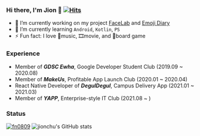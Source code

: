 ### Hi there, I'm Jion 👋 [![Hits](https://hits.seeyoufarm.com/api/count/incr/badge.svg?url=https%3A%2F%2Fgithub.com%2Fjionchu&count_bg=%2379C83D&title_bg=%23555555&icon=&icon_color=%23E7E7E7&title=hits&edge_flat=false)](https://hits.seeyoufarm.com)


<!--
**jionchu/jionchu** is a ✨ _special_ ✨ repository because its `README.md` (this file) appears on your GitHub profile.

Here are some ideas to get you started:

- 👯 I’m looking to collaborate on ...
- 🤔 I’m looking for help with ...
- 💬 Ask me about ...
- 📫 How to reach me: ...
- 😄 Pronouns: ...
-->

- 🔭 I’m currently working on my project [FaceLab](https://github.com/jionchu/FaceLab) and [Emoji Diary](https://github.com/jionchu/Emoji-Diary)
- 🌱 I’m currently learning `Android`, `Kotlin`, `PS`
- ⚡ Fun fact: I love 🎵music, 🎞️movie, and 🎲board game

### Experience
- Member of ***GDSC Ewha***, Google Developer Student Club (2019.09 ~ 2020.08)
- Member of ***MakeUs***, Profitable App Launch Club (2020.01 ~ 2020.04)
- React Native Developer of ***DegulDegul***, Campus Delivery App (2021.01 ~ 2021.03)
- Member of ***YAPP***, Enterprise-style IT Club (2021.08 ~ )

### Status
[![fn0809](http://mazassumnida.wtf/api/v2/generate_badge?boj=fn0809)](https://solved.ac/fn0809)
![jionchu's GitHub stats](https://github-readme-stats.vercel.app/api?username=jionchu&show_icons=true&theme=radical)
